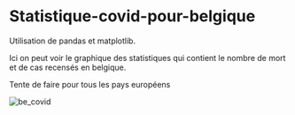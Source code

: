 # Statistique-covid-pour-belgique

Utilisation de pandas et matplotlib.

Ici on peut voir le graphique des statistiques qui contient le nombre de mort et de cas recensés en belgique.

Tente de faire pour tous les pays européens

![be_covid](https://user-images.githubusercontent.com/8082684/81518506-8eb98600-933e-11ea-8161-a0953db3849d.png)
